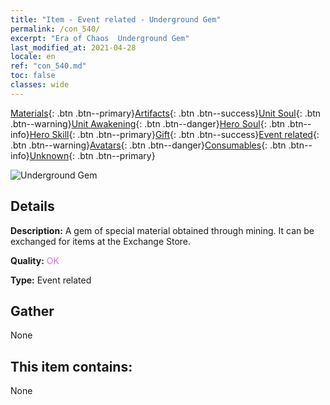 ```yaml
---
title: "Item - Event related - Underground Gem"
permalink: /con_540/
excerpt: "Era of Chaos  Underground Gem"
last_modified_at: 2021-04-28
locale: en
ref: "con_540.md"
toc: false
classes: wide
---
```

 [Materials](/Items/){: .btn .btn--primary}[Artifacts](/Items/Artifacts/){: .btn .btn--success}[Unit Soul](/Items/UnitSoul/){: .btn .btn--warning}[Unit Awakening](/Items/UnitAwakening/){: .btn .btn--danger}[Hero Soul](/Items/HeroSoul/){: .btn .btn--info}[Hero Skill](/Items/HeroSkill/){: .btn .btn--primary}[Gift](/Items/Gift/){: .btn .btn--success}[Event related](/Items/Events/){: .btn .btn--warning}[Avatars](/Items/Avatars/){: .btn .btn--danger}[Consumables](/Items/Consumables/){: .btn .btn--info}[Unknown](/Items/Unknown/){: .btn .btn--primary}

 ![Underground Gem](/images/t/i_10026.png)

## Details
 **Description:** A gem of special material obtained through mining. It can be exchanged for items at the Exchange Store.

 **Quality:** <span style="color: #DA70D6">OK</span>

 **Type:** Event related

## Gather

  None

## This item contains:

  None


